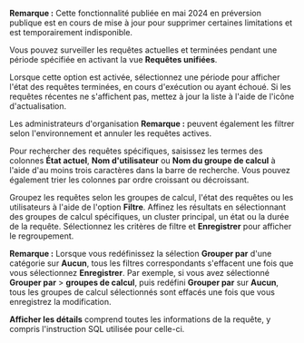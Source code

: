 **Remarque :** Cette fonctionnalité publiée en mai 2024 en préversion publique est en cours de mise à jour pour supprimer certaines limitations et est temporairement indisponible.

Vous pouvez surveiller les requêtes actuelles et terminées pendant une période spécifiée en activant la vue **Requêtes unifiées**.

Lorsque cette option est activée, sélectionnez une période pour afficher l'état des requêtes terminées, en cours d'exécution ou ayant échoué. Si les requêtes récentes ne s'affichent pas, mettez à jour la liste à l'aide de l'icône d'actualisation.

Les administrateurs d'organisation **Remarque :** peuvent également les filtrer selon l'environnement et annuler les requêtes actives.

Pour rechercher des requêtes spécifiques, saisissez les termes des colonnes **État actuel**, **Nom d'utilisateur** ou **Nom du groupe de calcul** à l'aide d'au moins trois caractères dans la barre de recherche. Vous pouvez également trier les colonnes par ordre croissant ou décroissant.

Groupez les requêtes selon les groupes de calcul, l'état des requêtes ou les utilisateurs à l'aide de l'option **Filtre**. Affinez les résultats en sélectionnant des groupes de calcul spécifiques, un cluster principal, un état ou la durée de la requête. Sélectionnez les critères de filtre et **Enregistrer** pour afficher le regroupement.

**Remarque :** Lorsque vous redéfinissez la sélection **Grouper par** d'une catégorie sur **Aucun**, tous les filtres correspondants s'effacent une fois que vous sélectionnez **Enregistrer**. Par exemple, si vous avez sélectionné **Grouper par** \> **groupes de calcul**, puis redéfini **Grouper par** sur **Aucun**, tous les groupes de calcul sélectionnés sont effacés une fois que vous enregistrez la modification.

**Afficher les détails** comprend toutes les informations de la requête, y compris l'instruction SQL utilisée pour celle-ci.
